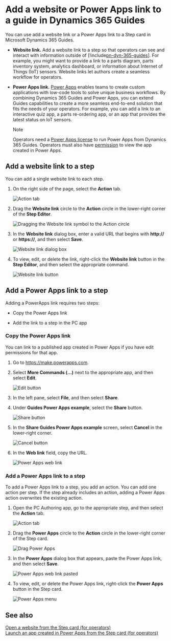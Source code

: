 

# Add a website or Power Apps link to a guide in Dynamics 365 Guides

You can use add a website link or a Power Apps link to a Step card in Microsoft Dynamics 365 Guides.

- **Website link.** Add a website link to a step so that operators can see and interact with information outside of [!include[pn-dyn-365-guides](../includes/pn-dyn-365-guides.md)]. For example, you might want to provide a link to a parts diagram, parts inventory system, analytics dashboard, or information about Internet of Things (IoT) sensors. Website links let authors create a seamless workflow for operators.

- **Power Apps link.** [Power Apps](https://products.office.com/en-us/business/microsoft-powerapps) enables teams to create custom 
applications with low-code tools to solve unique business workflows. By combining Dynamics 365 Guides and Power Apps, you can extend 
Guides capabilities to create a more seamless end-to-end solution that fits the needs of your operators. For example, you can add a 
link to an interactive quiz app, a parts re-ordering app, or an app that provides the latest status on IoT sensors.  

   >[!NOTE]
   >Operators need a [Power Apps license](https://powerapps.microsoft.com/en-us/pricing/) to run Power Apps from Dynamics 365 Guides. 
Operators must also have [permission](https://docs.microsoft.com/en-us/powerapps/maker/canvas-apps/share-app#share-an-app) to view the app created in Power Apps.

## Add a website link to a step

You can add a single website link to each step.

1. On the right side of the page, select the **Action** tab.

    ![Action tab](media/powerapps-action-tab.PNG "Action tab")
 
2. Drag the **Website link** circle to the **Action** circle in the lower-right corner of the **Step Editor**.

    ![Dragging the Website link symbol to the Action circle](media/website-link-drag-action.PNG "Dragging the Website link symbol to the Action circle")

3. In the **Website link** dialog box, enter a valid URL that begins with **http://** or **https://**, and then select **Save**.

    ![Website link dialog box](media/website-dialog.PNG "Website link dialog box")

4. To view, edit, or delete the link, right-click the **Website link** button in the **Step Editor**, and then select the appropriate command.

    ![Website link button](media/powerapps-menu.PNG "Website link button")

## Add a Power Apps link to a step

Adding a PowerApps link requires two steps:

- Copy the Power Apps link

- Add the link to a step in the PC app

### Copy the Power Apps link

You can link to a published app created in Power Apps if you have edit permissions for that app. 

1.	Go to https://make.powerapps.com.

2.	Select **More Commands (…)** next to the appropriate app, and then select **Edit**.

     ![Edit button](media/powerapps-home.PNG "Edit button")
 
3.	In the left pane, select **File**, and then select **Share**.      
 
4.	Under **Guides Power Apps example**, select the **Share** button.

     ![Share button](media/powerapps-share-button.PNG "Share button")

5.	In the **Share Guides Power Apps example** screen, select **Cancel** in the lower-right corner.

     ![Cancel button](media/powerapps-cancel-button.PNG "Cancel button")

6.	In the **Web link** field, copy the URL. 

     ![Power Apps web link](media/powerapps-url.PNG "Power Apps web link")

### Add a Power Apps link to a step 

To add a Power Apps link to a step, you add an action. You can add one action per step. 
If the step already includes an action, adding a Power Apps action overwrites the existing action.

1.	Open the PC Authoring app, go to the appropriate step, and then select the **Action** tab.

     ![Action tab](media/powerapps-action-tab.PNG "Action tab")

2.	Drag the **Power Apps** circle to the **Action** circle in the lower-right corner of the Step card.

     ![Drag Power Apps](media/powerapps-drag-action.PNG "Drag Power Apps")
     
3.	In the **Power Apps** dialog box that appears, paste the Power Apps link, and then select **Save**.

     ![Power Apps web link pasted](media/powerapps-paste-url.PNG "Power Apps web link pasted")

4.	To view, edit, or delete the Power Apps link, right-click the **Power Apps** button in the Step card.

     ![Power Apps menu](media/powerapps-menu.PNG "Power Apps menu")
     
## See also

[Open a website from the Step card (for operators)]()<br>
[Launch an app created in Power Apps from the Step card (for operators)]()

 
